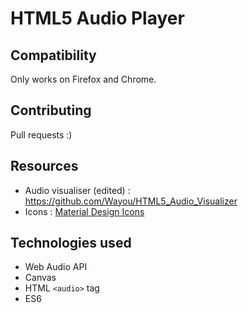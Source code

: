 # HTML5 Audio Player
## Compatibility
Only works on Firefox and Chrome.

## Contributing
Pull requests :)

## Resources
- Audio visualiser (edited) : https://github.com/Wayou/HTML5_Audio_Visualizer
- Icons : [Material Design Icons](https://github.com/google/material-design-icons)

## Technologies used
- Web Audio API
- Canvas
- HTML `<audio>` tag
- ES6
